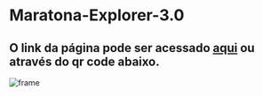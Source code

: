 # Maratona-Explorer-3.0

## O link da página pode ser acessado [aqui](https://dapper-mermaid-32f069.netlify.app/) ou através do qr code abaixo.

![frame](https://user-images.githubusercontent.com/38790522/183930213-9c14b61a-9c10-4648-9919-80203a10480d.png)
